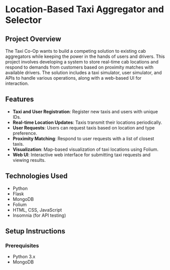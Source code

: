 # Location-Based Taxi Aggregator and Selector

## Project Overview
The Taxi Co-Op wants to build a competing solution to existing cab aggregators while keeping the power in the hands of users and drivers. This project involves developing a system to store real-time cab locations and respond to demands from customers based on proximity matches with available drivers. The solution includes a taxi simulator, user simulator, and APIs to handle various operations, along with a web-based UI for interaction.

## Features
- **Taxi and User Registration**: Register new taxis and users with unique IDs.
- **Real-time Location Updates**: Taxis transmit their locations periodically.
- **User Requests**: Users can request taxis based on location and type preference.
- **Proximity Matching**: Respond to user requests with a list of closest taxis.
- **Visualization**: Map-based visualization of taxi locations using Folium.
- **Web UI**: Interactive web interface for submitting taxi requests and viewing results.

## Technologies Used
- Python
- Flask
- MongoDB
- Folium
- HTML, CSS, JavaScript
- Insomnia (for API testing)

## Setup Instructions

### Prerequisites
- Python 3.x
- MongoDB

